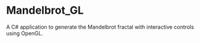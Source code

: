 # Mandelbrot_GL
A C# application to generate the Mandelbrot fractal with interactive controls using OpenGL.
